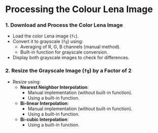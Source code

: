 # Processing the Colour Lena Image

### 1. Download and Process the Color Lena Image
   - Load the color Lena image (`fc`).
   - Convert it to grayscale (`fg`) using:
     - Averaging of R, G, B channels (manual method).
     - Built-in function for grayscale conversion.
   - Display both grayscale images to check for differences.

### 2. Resize the Grayscale Image (`fg`) by a Factor of 2
   - Resize using:
     - **Nearest Neighbor Interpolation**:
       - Manual implementation (without built-in function).
       - Using a built-in function.
     - **Bi-linear Interpolation**:
       - Manual implementation (without built-in function).
       - Using a built-in function.
     - **Bi-cubic Interpolation**:
       - Using a built-in function.